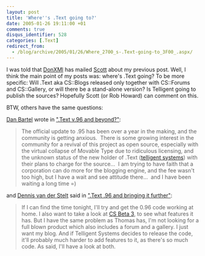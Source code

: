 ```yaml
---
layout: post
title: 'Where''s .Text going to?'
date: 2005-01-26 19:11:00 +01
comments: true
disqus_identifier: 528
categories: [.Text]
redirect_from:
  - /blog/archive/2005/01/26/Where_2700_s-.Text-going-to_3F00_.aspx/
---
```


I was told that [DonXMl](http://donxml.com/allthingstechie) has mailed [Scott](http://scottwater.com/) about my previous post. Well, I think the main point of my posts was: where's .Text going? To be more specific: Will .Text aka CS::Blogs released only together with CS::Forums and CS::Gallery, or will there be a stand-alone version? Is Telligent going to publish the sources? Hopefully Scott (or Rob Howard) can comment on this.

BTW, others have the same questions:

[Dan Bartel](http://blog.danbartels.com) wrote in [".Text v.96 and beyond?"](http://blog.danbartels.com/archive/2005/01/26/328.aspx):

> The official update to .95 has been over a year in the making, and the community is getting anxious.  There is some growing interest in the community for a revival of this project as open source, especially with the virtual collapse of Movable Type due to ridiculous licensing, and the unknown status of the new holder of .Text ([telligent systems](http://www.telligentsystems.com/)) with their plans to charge for the source...  I am trying to have faith that a corporation can do more for the blogging engine, and the fee wasn't too high, but I have a wait and see attitude there...  and I have been waiting a long time =)

and [Dennis van der Stelt](http://bloggingabout.net/dennis/) said in [".Text .96 and bringing it further"](http://bloggingabout.net/dennis/archive/2005/01/26/2066.aspx):

> If I can find the time tonight, I'll try and get the 0.96 code working at home. I also want to take a look at [CS Beta 3](http://www.communityserver.org/), to see what features it has. But I have the same problem as Thomas has, I'm not looking for a full blown product which also includes a forum and a gallery. I just want my blog. And if Telligent Systems decides to release the code, it'll probably much harder to add features to it, as there's so much code. As said, I'll have a look at both.

